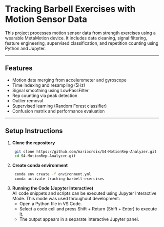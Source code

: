 # Tracking Barbell Exercises with Motion Sensor Data

This project processes motion sensor data from strength exercises using a wearable MetaMotion device. It includes data cleaning, signal filtering, feature engineering, supervised classification, and repetition counting using Python and Jupyter.

---

## Features

- Motion data merging from accelerometer and gyroscope
- Time indexing and resampling (5Hz)
- Signal smoothing using LowPassFilter
- Rep counting via peak detection
- Outlier removal
- Supervised learning (Random Forest classifier)
- Confusion matrix and performance evaluation

---

## Setup Instructions

1. **Clone the repository**  
   ```bash
    git clone https://github.com/mariocroix/S4-MotionRep-Analyzer.git
    cd S4-MotionRep-Analyzer.git

2. **Create conda environment**  
   ```bash
    conda env create -f environment.yml
    conda activate tracking-barbell-exercises

3. **Running the Code (Jupyter Interactive)**  
   All code snippets and scripts can be executed using Jupyter Interactive Mode. This mode was used throughout development:
	-	Open a Python file in VS Code.
	-	Select a code cell and press Shift + Return (Shift + Enter) to execute it.
	-	The output appears in a separate interactive Jupyter panel.

